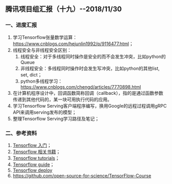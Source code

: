 ## 腾讯项目组汇报（十九）--2018/11/30

### 一、进度汇报

1. 学习Tensorflow张量数学运算：<https://www.cnblogs.com/hejunlin1992/p/9116477.html>；
2. 线程安全与非线程安全区别：
    1. 线程安全：对于多线程同时操作是安全的而不会发生冲突，比如python的Queue
    2. 非线程安全：多线程同时操作时会发生写冲突，比如python的其他list, set, dict；
    3. python多线程学习：<https://www.cnblogs.com/chengd/articles/7770898.html>
3. 在计算机程序设计中，回调函数简称回调（callback），指的是通过函数参数传递到其他代码的，某一块可用执行代码的应用。
4. 学习Tensorflow Serving客户端程序编写，换用Google的远程过程调用gRPC API来调用serving发布的模型；
5. 整理Tensorflow Serving学习路径及笔记；

### 二、参考资料


1. [Tensorflow 入门](https://www.jianshu.com/p/27a2fb320934)；
2. [Tensorflow 相关书籍](https://blog.csdn.net/Mrxxyz/article/details/79296580)；
3. [Tensorflow tutorials](https://www.tensorflow.org/tutorials/)；
4. [Tensorflow guide](https://www.tensorflow.org/guide/)；
5. [Tensorflow deploy](https://www.tensorflow.org/deploy/)
6. <https://github.com/open-source-for-science/TensorFlow-Course>